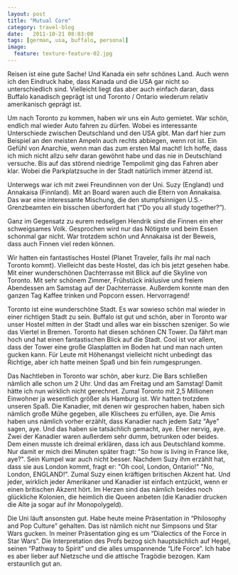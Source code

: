 ```yaml
---
layout: post
title: "Mutual Core"
category: travel-blog
date:   2011-10-21 08:03:00
tags: [german, usa, buffalo, personal]
image:
  feature: texture-feature-02.jpg
---
```


Reisen ist eine gute Sache! Und Kanada ein sehr schönes Land. Auch wenn ich den Eindruck habe, dass Kanada und die USA gar nicht so unterschiedlich sind. Vielleicht liegt das aber auch einfach daran, dass Buffalo kanadisch geprägt ist und Toronto / Ontario wiederum relativ amerikanisch geprägt ist.

Um nach Toronto zu kommen, haben wir uns ein Auto gemietet. War schön, endlich mal wieder Auto fahren zu dürfen. Wobei es interessante Unterschiede zwischen Deutschland und den USA gibt. Man darf hier zum Beispiel an den meisten Ampeln auch rechts abbiegen, wenn rot ist. Ein Gefühl von Anarchie, wenn man das zum ersten Mal macht! Ich hoffe, dass ich mich nicht allzu sehr daran gewöhnt habe und das nie in Deutschland versuche. Bis auf das störend niedrige Tempolimit ging das Fahren aber klar. Wobei die Parkplatzsuche in der Stadt natürlich immer ätzend ist.

Unterwegs war ich mit zwei Freundinnen von der Uni. Suzy (England) und Annakaisa (Finnland). Mit an Board waren auch die Eltern von Annakaisa. Das war eine interessante Mischung, die den stumpfsinnigen U.S.-Grenzbeamten ein bisschen überfordert hat (“Do you all study together?”).

Ganz im Gegensatz zu eurem redseligen Hendrik sind die Finnen ein eher schweigsames Volk. Gesprochen wird nur das Nötigste und beim Essen schonmal gar nicht. War trotzdem schön und Annakaisa ist der Beweis, dass auch Finnen viel reden können.

Wir hatten ein fantastisches Hostel (Planet Traveler, falls ihr mal nach Toronto kommt). Vielleicht das beste Hostel, das ich bis jetzt gesehen habe. Mit einer wunderschönen Dachterrasse mit Blick auf die Skyline von Toronto. Mit sehr schönem Zimmer, Frühstück inklusive und freiem Abendessen am Samstag auf der Dachterrasse. Außerdem konnte man den ganzen Tag Kaffee trinken und Popcorn essen. Hervorragend! 

Toronto ist eine wunderschöne Stadt. Es war sowieso schön mal wieder in einer richtigen Stadt zu sein. Buffalo ist gut und schön, aber in Toronto war unser Hostel mitten in der Stadt und alles war ein bisschen szeniger. So wie das Viertel in Bremen. Toronto hat diesen schönen CN Tower. Da fährt man hoch und hat einen fantastischen Blick auf die Stadt. Cool ist vor allem, dass der Tower eine große Glasplatten im Boden hat und man nach unten gucken kann. Für Leute mit Höhenangst vielleicht nicht unbedingt das Richtige, aber ich hatte meinen Spaß und bin fein rumgesprungen.

Das Nachtleben in Toronto war schön, aber kurz. Die Bars schließen nämlich alle schon um 2 Uhr. Und das am Freitag und am Samstag! Damit hätte ich nun wirklich nicht gerechnet. Zumal Toronto mit 2,5 Millionen Einwohner ja wesentlich größer als Hamburg ist. Wir hatten trotzdem unseren Spaß. Die Kanadier, mit denen wir gesprochen haben, haben sich nämlich große Mühe gegeben, alle Klischees zu erfüllen, aye. Die Amis haben uns nämlich vorher erzählt, dass Kanadier nach jedem Satz "Aye" sagen, aye. Und das haben sie tatsächlich gemacht, aye. Eher nervig, aye. Zwei der Kanadier waren außerdem sehr dumm, betrunken oder beides. Dem einen musste ich dreimal erklären, dass ich aus Deutschland komme. Nur damit er mich drei Minuten später fragt: "So how is living in France like, aye?". Sein Kumpel war auch nicht besser. Nachdem Suzy ihm erzählt hat, dass sie aus London kommt, fragt er: "Oh cool, London, Ontario!" "No, London, ENGLAND!". Zumal Suzy einen kräftigen britischen Akzent hat. Und jeder, wirklich jeder Amerikaner und Kanadier ist einfach entzückt, wenn er einen britischen Akzent hört. Im Herzen sind das nämlich beides noch glückliche Kolonien, die heimlich die Queen anbeten (die Kanadier drucken die Alte ja sogar auf ihr Monopolygeld).

Die Uni läuft ansonsten gut. Habe heute meine Präsentation in “Philosophy and Pop Culture” gehalten. Das ist nämlich nicht nur Simpsons und Star Wars gucken. In meiner Präsentation ging es um “Dialectics of the Force in Star Wars”. Die Interpretation des Profs bezog sich hauptsächlich auf Hegel, seinen “Pathway to Spirit” und die alles umspannende “Life Force”. Ich habe es aber lieber auf Nietzsche und die attische Tragödie bezogen. Kam erstaunlich gut an.
